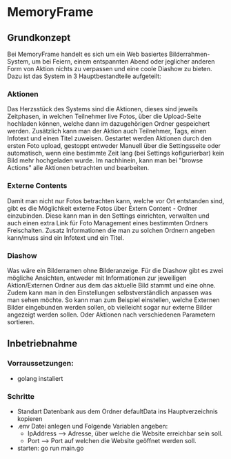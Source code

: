 # MemoryFrame

## Grundkonzept
Bei MemoryFrame handelt es sich um ein Web basiertes Bilderrahmen-System, um bei Feiern, einem entspannten Abend oder jeglicher anderen Form von Aktion nichts zu verpassen und eine coole Diashow zu bieten. Dazu ist das System in 3 Hauptbestandteile aufgeteilt:

### Aktionen
Das Herzsstück des Systems sind die Aktionen, dieses sind jeweils Zeitphasen, in welchen Teilnehmer live Fotos, über die Upload-Seite hochladen können, welche dann im dazugehörigen Ordner gespeichert werden. Zusätzlich kann man der Aktion auch Teilnehmer, Tags, einen Infotext und einen Titel zuweisen. Gestartet werden Aktionen durch den ersten Foto upload, gestoppt entweder Manuell über die Settingsseite oder automatisch, wenn eine bestimmte Zeit lang (bei Settings kofigurierbar) kein Bild mehr hochgeladen wurde. Im nachhinein, kann man bei "browse Actions" alle Aktionen betrachten und bearbeiten.

### Externe Contents
Damit man nicht nur Fotos betrachten kann, welche vor Ort entstanden sind, gibt es die Möglichkeit externe Fotos über Extern Content - Ordner einzubinden. Diese kann man in den Settings einrichten, verwalten und auch einen extra Link für Foto Management eines bestimmten Ordners Freischalten. Zusatz Informationen die man zu solchen Ordnern angeben kann/muss sind ein Infotext und ein Titel.

### Diashow
Was wäre ein Bilderramen ohne Bilderanzeige. Für die Diashow gibt es zwei mögliche Ansichten, entweder mit Informationen zur jeweiligen Aktion/Externen Ordner aus dem das aktuelle Bild stammt und eine ohne. Zudem kann man in den Einstellungen selbstverständlich anpassen was man sehen möchte. So kann man zum Beispiel einstellen, welche Externen Bilder eingebunden werden sollen, ob vielleicht sogar nur externe Bilder angezeigt werden sollen. Oder Aktionen nach verschiedenen Parametern sortieren.

## Inbetriebnahme
### Vorraussetzungen:
* golang instaliert
  
### Schritte
* Standart Datenbank aus dem Ordner defaultData ins Hauptverzeichnis kopieren
* .env Datei anlegen und Folgende Variablen angeben:
  * IpAddress --> Adresse, über welche die Website erreichbar sein soll.
  * Port --> Port auf welchen die Website geöffnet werden soll.
* starten: go run main.go